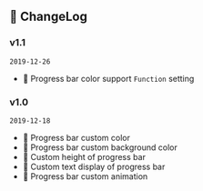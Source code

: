 ## 📒 ChangeLog

### v1.1
`2019-12-26`

- 🎉 Progress bar color support `Function` setting

### v1.0
`2019-12-18`

- 🌟 Progress bar custom color
- 🌟 Progress bar custom background color
- 🌟 Custom height of progress bar
- 🌟 Custom text display of progress bar
- 🌟 Progress bar custom animation